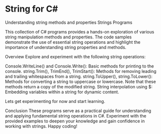 # String for C#
 Understanding string methods and properties
 Strings Programs

This collection of C# programs provides a hands-on exploration of various string manipulation methods and properties. The code samples demonstrate the use of essential string operations and highlight the importance of understanding string properties and methods.

Overview
Explore and experiment with the following string operations:

Console.WriteLine() and Console.Write(): Basic methods for printing to the console.
string.Trim(), TrimEnd(), TrimStart(): Methods for removing leading and trailing whitespaces from a string.
string.ToUpper(), string.ToLower(): Methods for converting a string to uppercase or lowercase. Note that these methods return a copy of the modified string.
String interpolation using $: Embedding variables within a string for dynamic content.

Lets get experimenting for now and start learning.

Conclusion
These programs serve as a practical guide for understanding and applying fundamental string operations in C#. Experiment with the provided examples to deepen your knowledge and gain confidence in working with strings. Happy coding!